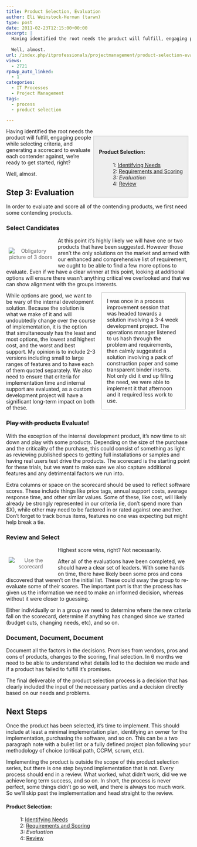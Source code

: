 ```yaml
---
title: Product Selection, Evaluation
author: Eli Weinstock-Herman (tarwn)
type: post
date: 2011-02-23T12:15:00+00:00
excerpt: |
  Having identified the root needs the product will fulfill, engaging people while selecting criteria, and generating a scorecard to evaluate each contender against, we're ready to get started, right?
  
  Well, almost.
url: /index.php/itprofessionals/projectmanagement/product-selection-evaluation/
views:
  - 2721
rp4wp_auto_linked:
  - 1
categories:
  - IT Processes
  - Project Management
tags:
  - process
  - product selection

---
```

<div style="background-color: #eeeeee; padding: 1em; margin: 1.5em .5em 0em 0em; border: 1px solid #CCCCCC; float: right">
  <h4>
    Product Selection:
  </h4>
  
  <ul style="margin-left: 1em; list-style-type: none; ">
    <li>
      1: <a href="/index.php/ITProfessionals/ITProcesses/product-selection-identifying-needs" title="Read the first entry">Identifying Needs</a>
    </li>
    <li>
      2: <a href="/index.php/ITProfessionals/ITProcesses/product-selection-requirements-and-scoring" title="Read the 2nd entry">Requirements and Scoring</a>
    </li>
    <li style="color: #666666; font-style: italic; font-weight: bold">
      3: Evaluation
    </li>
    <li>
      4: <a href="/index.php/ITProfessionals/ITProcesses/product-selection-reviewing-the-process" title="Read the 4th entry">Review</a>
    </li>
  </ul>
</div>

Having identified the root needs the product will fulfill, engaging people while selecting criteria, and generating a scorecard to evaluate each contender against, we&#8217;re ready to get started, right?

Well, almost. 

## Step 3: Evaluation 

In order to evaluate and score all of the contending products, we first need some contending products.

### Select Candidates 

<div style="margin: 1.5em .5em .5em 0; padding: .5em; color: #666666; text-align: center; float: left;">
  <img src="http://www.tiernok.com/LTDBlog/ProductSelection/doors.png" title="Obligatory picture of 3 doors" style="max-width: 120px" />
</div>

At this point it&#8217;s highly likely we will have one or two products that have been suggested. However those aren&#8217;t the only solutions on the market and armed with our enhanced and comprehensive list of requirement, we ought to be able to find a few more options to evaluate. Even if we have a clear winner at this point, looking at additional options will ensure there wasn&#8217;t anything critical we overlooked and that we can show alignment with the groups interests.

<div style="border: 1px solid #BBBBBB; margin: 0em 1em; padding: 1em; float: right; width: 200px;">
  I was once in a process improvement session that was headed towards a solution involving a 3-4 week development project. The operations manager listened to us hash through the problem and requirements, then calmly suggested a solution involving a pack of construction paper and some transparent binder inserts. Not only did it end up filling the need, we were able to implement it that afternoon and it required less work to use.
</div>

While options are good, we want to be wary of the internal development solution. Because the solution is what we make of it and will undoubtedly change over the course of implementation, it is the option that simultaneously has the least and most options, the lowest and highest cost, and the worst and best support. My opinion is to include 2-3 versions including small to large ranges of features and to have each of them quoted separately. We also need to ensure that criteria for implementation time and internal support are evaluated, as a custom development project will have a significant long-term impact on both of these.

### <s>Play with products</s> Evaluate! 

With the exception of the internal development product, it&#8217;s now time to sit down and play with some products. Depending on the size of the purchase and the criticality of the purchase, this could consist of something as light as reviewing published specs to getting full installations or samples and having real users test drive the products. The scorecard is the starting point for these trials, but we want to make sure we also capture additional features and any detrimental factors we run into. 

Extra columns or space on the scorecard should be used to reflect software scores. These include things like price tags, annual support costs, average response time, and other similar values. Some of these, like cost, will likely already be strongly represented in our criteria (ie, don&#8217;t spend more than $X), while other may need to be factored in or rated against one another. Don&#8217;t forget to track bonus items, features no one was expecting but might help break a tie.

### Review and Select 

<div style="margin: 1.5em .5em .5em 0; padding: .5em; color: #666666; text-align: center; float: left;">
  <img src="http://www.tiernok.com/LTDBlog/ProductSelection/scores2.png" title="Use the scorecard" style="max-width: 120px" />
</div>

Highest score wins, right? Not necessarily.

After all of the evaluations have been completed, we should have a clear set of leaders. With some hands on time, there have likely been some pros and cons discovered that weren&#8217;t on the initial list. These could sway the group to re-evaluate some of their scores. The important part is that the process has given us the information we need to make an informed decision, whereas without it were closer to guessing.

Either individually or in a group we need to determine where the new criteria fall on the scorecard, determine if anything has changed since we started (budget cuts, changing needs, etc), and so on. 

### Document, Document, Document

Document all the factors in the decisions. Promises from vendors, pros and cons of products, changes to the scoring, final selection. In 6 months we need to be able to understand what details led to the decision we made and if a product has failed to fulfill it&#8217;s promises.

The final deliverable of the product selection process is a decision that has clearly included the input of the necessary parties and a decision directly based on our needs and problems.

## Next Steps

Once the product has been selected, it&#8217;s time to implement. This should include at least a minimal implementation plan, identifying an owner for the implementation, purchasing the software, and so on. This can be a two paragraph note with a bullet list or a fully defined project plan following your methodology of choice (critical path, CCPM, scrum, etc). 

Implementing the product is outside the scope of this product selection series, but there is one step beyond implementation that is not. Every process should end in a review. What worked, what didn&#8217;t work, did we we achieve long term success, and so on. In short, the process is never perfect, some things didn&#8217;t go so well, and there is always too much work. So we&#8217;ll skip past the implementation and head straight to the review.

#### Product Selection:

<ul style="margin-left: 1em; list-style-type: none; ">
  <li>
    1: <a href="/index.php/ITProfessionals/ITProcesses/product-selection-identifying-needs" title="Read the first entry">Identifying Needs</a>
  </li>
  <li>
    2: <a href="/index.php/ITProfessionals/ITProcesses/product-selection-requirements-and-scoring" title="Read the 2nd entry">Requirements and Scoring</a>
  </li>
  <li style="color: #666666; font-style: italic; font-weight: bold">
    3: Evaluation
  </li>
  <li>
    4: <a href="/index.php/ITProfessionals/ITProcesses/product-selection-reviewing-the-process" title="Read the 4th entry">Review</a>
  </li>
</ul>